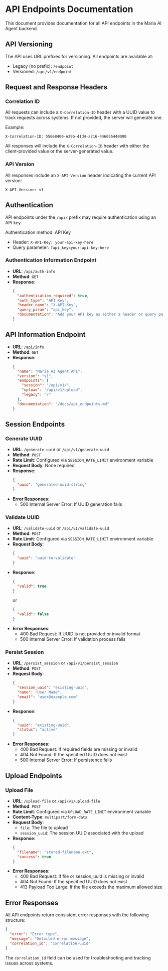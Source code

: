 # API Endpoints Documentation

This document provides documentation for all API endpoints in the Maria AI Agent backend.

## API Versioning

The API uses URL prefixes for versioning. All endpoints are available at:
- Legacy (no prefix): `/endpoint`
- Versioned: `/api/v1/endpoint`

## Request and Response Headers

### Correlation ID

All requests can include a `X-Correlation-ID` header with a UUID value to track requests across systems. If not provided, the server will generate one.

Example:
```
X-Correlation-ID: 550e8400-e29b-41d4-a716-446655440000
```

All responses will include the `X-Correlation-ID` header with either the client-provided value or the server-generated value.

### API Version

All responses include an `X-API-Version` header indicating the current API version:

```
X-API-Version: v1
```

## Authentication

API endpoints under the `/api/` prefix may require authentication using an API key.

Authentication method: API Key
- Header: `X-API-Key: your-api-key-here`
- Query parameter: `?api_key=your-api-key-here`

### Authentication Information Endpoint

- **URL**: `/api/auth-info`
- **Method**: `GET`
- **Response**:
  ```json
  {
    "authentication_required": true,
    "auth_type": "API Key",
    "header_name": "X-API-Key",
    "query_param": "api_key",
    "documentation": "Add your API key as either a header or query parameter"
  }
  ```

## API Information Endpoint

- **URL**: `/api/info`
- **Method**: `GET`
- **Response**:
  ```json
  {
    "name": "Maria AI Agent API",
    "version": "v1",
    "endpoints": {
      "session": "/api/v1/",
      "upload": "/api/v1/upload",
      "legacy": "/"
    },
    "documentation": "/docs/api_endpoints.md"
  }
  ```

## Session Endpoints

### Generate UUID

- **URL**: `/generate-uuid` or `/api/v1/generate-uuid`
- **Method**: `POST`
- **Rate Limit**: Configured via `SESSION_RATE_LIMIT` environment variable
- **Request Body**: None required
- **Response**:
  ```json
  {
    "uuid": "generated-uuid-string"
  }
  ```
- **Error Responses**:
  - 500 Internal Server Error: If UUID generation fails

### Validate UUID

- **URL**: `/validate-uuid` or `/api/v1/validate-uuid`
- **Method**: `POST`
- **Rate Limit**: Configured via `SESSION_RATE_LIMIT` environment variable
- **Request Body**:
  ```json
  {
    "uuid": "uuid-to-validate"
  }
  ```
- **Response**:
  ```json
  {
    "valid": true
  }
  ```
  or
  ```json
  {
    "valid": false
  }
  ```
- **Error Responses**:
  - 400 Bad Request: If UUID is not provided or invalid format
  - 500 Internal Server Error: If validation process fails

### Persist Session

- **URL**: `/persist_session` or `/api/v1/persist_session`
- **Method**: `POST`
- **Request Body**:
  ```json
  {
    "session_uuid": "existing-uuid",
    "name": "User Name",
    "email": "user@example.com"
  }
  ```
- **Response**:
  ```json
  {
    "uuid": "existing-uuid",
    "status": "active"
  }
  ```
- **Error Responses**:
  - 400 Bad Request: If required fields are missing or invalid
  - 404 Not Found: If the specified UUID does not exist
  - 500 Internal Server Error: If persistence fails

## Upload Endpoints

### Upload File

- **URL**: `/upload-file` or `/api/v1/upload-file`
- **Method**: `POST`
- **Rate Limit**: Configured via `UPLOAD_RATE_LIMIT` environment variable
- **Content-Type**: `multipart/form-data`
- **Request Body**:
  - `file`: The file to upload
  - `session_uuid`: The session UUID associated with the upload
- **Response**:
  ```json
  {
    "filename": "stored-filename.ext",
    "success": true
  }
  ```
- **Error Responses**:
  - 400 Bad Request: If file or session_uuid is missing or invalid
  - 404 Not Found: If the specified UUID does not exist
  - 413 Payload Too Large: If the file exceeds the maximum allowed size

## Error Responses

All API endpoints return consistent error responses with the following structure:

```json
{
  "error": "Error type",
  "message": "Detailed error message",
  "correlation_id": "correlation-uuid"
}
```

The `correlation_id` field can be used for troubleshooting and tracking issues across systems.
